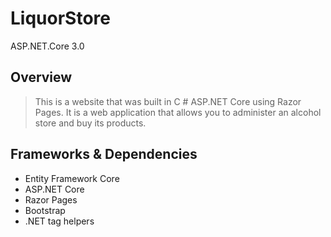 # LiquorStore

ASP.NET.Core 3.0

## Overview

> This is a website that was built in C # ASP.NET Core using Razor Pages.
> It is a web application that allows you to administer an alcohol store and buy its products.



## Frameworks & Dependencies
- Entity Framework Core
- ASP.NET Core
- Razor Pages
- Bootstrap
- .NET tag helpers
